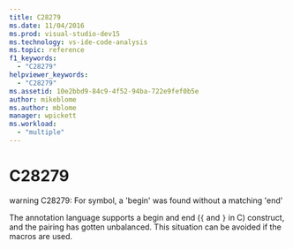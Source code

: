 ```yaml
---
title: C28279
ms.date: 11/04/2016
ms.prod: visual-studio-dev15
ms.technology: vs-ide-code-analysis
ms.topic: reference
f1_keywords:
  - "C28279"
helpviewer_keywords:
  - "C28279"
ms.assetid: 10e2bbd9-84c9-4f52-94ba-722e9fef0b5e
author: mikeblome
ms.author: mblome
manager: wpickett
ms.workload:
  - "multiple"
---
```

# C28279
warning C28279: For symbol, a 'begin' was found without a matching 'end'

 The annotation language supports a begin and end (`{` and `}` in C) construct, and the pairing has gotten unbalanced. This situation can be avoided if the macros are used.